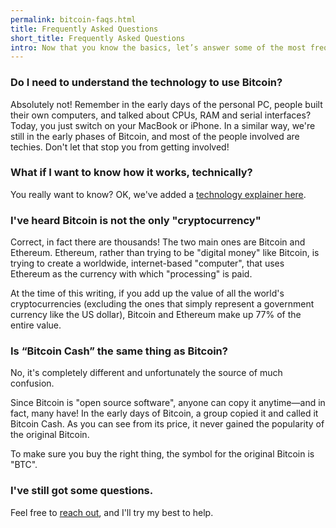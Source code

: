 ```yaml
---
permalink: bitcoin-faqs.html
title: Frequently Asked Questions
short_title: Frequently Asked Questions
intro: Now that you know the basics, let’s answer some of the most frequently asked questions.
---
```


### Do I need to understand the technology to use Bitcoin?

Absolutely not! Remember in the early days of the personal PC, people built their own computers, and talked about CPUs, RAM and serial interfaces? Today, you just switch on your MacBook or iPhone. In a similar way, we're still in the early phases of Bitcoin, and most of the people involved are techies. Don't let that stop you from getting involved!

### What if I want to know how it works, technically?

You really want to know? OK, we've added a [technology explainer here](/tech.html).

### I've heard Bitcoin is not the only "cryptocurrency"

Correct, in fact there are thousands! The two main ones are Bitcoin and Ethereum. Ethereum, rather than trying to be "digital money" like Bitcoin, is trying to create a worldwide, internet-based "computer", that uses Ethereum as the currency with which "processing" is paid. 

At the time of this writing, if you add up the value of all the world's cryptocurrencies (excluding the ones that simply represent a government currency like the US dollar), Bitcoin and Ethereum make up 77% of the entire value.

### Is “Bitcoin Cash” the same thing as Bitcoin?

No, it's completely different and unfortunately the source of much confusion. 

Since Bitcoin is "open source software", anyone can copy it anytime—and in fact, many have! In the early days of Bitcoin, a group copied it and called it Bitcoin Cash. As you can see from its price, it never gained the popularity of the original Bitcoin. 

To make sure you buy the right thing, the symbol for the original Bitcoin is "BTC".

### I've still got some questions.

Feel free to [reach out](/about.html), and I'll try my best to help.